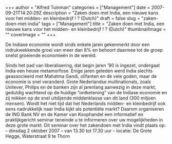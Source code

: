 +++
author = "Alfred Tuinman"
categories = ["Management"]
date = 2007-09-21T14:20:29Z
description =  "Zaken doen met India, een nieuwe kans voor het midden- en kleinbedrijf ! ? (Dutch)"
draft = false
slug = "zaken-doen-met-india"
tags = ["Management"]
title = "Zaken doen met India, een nieuwe kans voor het midden- en kleinbedrijf ! ? (Dutch)"
thumbnailImage = ""
coverImage = ""
+++


De Indiase economie wordt sinds enkele jaren gekenmerkt door een indrukwekkende groei van meer dan 8% en behoort daarmee tot de groep snelst groeiende economieën in de wereld.

  
 Sinds het pad van liberalisering, dat begin jaren ’90 is ingezet, ondergaat India een heuse metamorfose. Enige jaren geleden werd India slechts geassocieerd met Mahatma Gandi, olifanten en de vele goden, maar de economie is snel veranderd. Grote Nederlandse multinationals, zoals Unilever, Philips en de banken zijn al jarenlang aanwezig in deze markt, geduldig wachtend op de huidige “ontketening” van de Indiase economie en zij mikken op de snel uitdijende middenklasse van dit land (300 miljoen mensen). 
 Wordt het niet tijd dat het Nederlands midden- en kleinbedrijf ook eens nadrukkelijk naar India 
 kijkt als potentiële markt? 
 Daarom organiseren de ING Bank NV en de Kamer van Koophandel een informatief en praktijkgericht seminar teneinde u te informeren over uw mogelijkheden in deze grote markt. Dit seminar over het zakendoen met India vindt plaats op: 
 – dinsdag 2 oktober 2007 
 – van 13.30 tot 17.30 uur 
 – locatie: De Grote Hegge, Waterstraat 9 te Thorn

